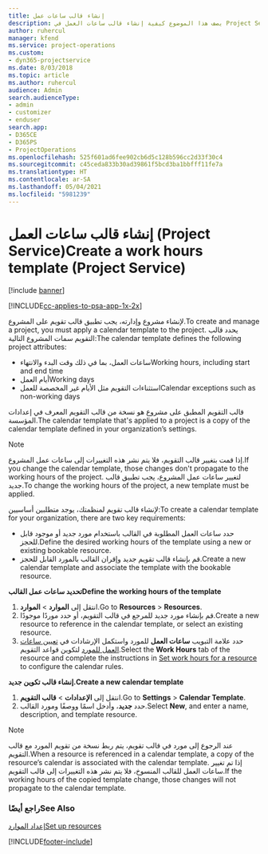 ```yaml
---
title: إنشاء قالب ساعات عمل
description: يصف هذا الموضوع كيفية إنشاء قالب ساعات العمل في Project Service.
author: ruhercul
manager: kfend
ms.service: project-operations
ms.custom:
- dyn365-projectservice
ms.date: 8/03/2018
ms.topic: article
ms.author: ruhercul
audience: Admin
search.audienceType:
- admin
- customizer
- enduser
search.app:
- D365CE
- D365PS
- ProjectOperations
ms.openlocfilehash: 525f601ad6fee902cb6d5c128b596cc2d33f30c4
ms.sourcegitcommit: c45ceda833b30ad39861f5bcd3ba1bbfff11fe7a
ms.translationtype: HT
ms.contentlocale: ar-SA
ms.lasthandoff: 05/04/2021
ms.locfileid: "5981239"
---
```

# <a name="create-a-work-hours-template-project-service"></a><span data-ttu-id="abf08-103">إنشاء قالب ساعات العمل (Project Service)</span><span class="sxs-lookup"><span data-stu-id="abf08-103">Create a work hours template (Project Service)</span></span>

[!include [banner](../includes/psa-now-project-operations.md)]

[!INCLUDE[cc-applies-to-psa-app-1x-2x](../includes/cc-applies-to-psa-app-3x.md)]

<span data-ttu-id="abf08-104">لإنشاء مشروع وإدارته، يجب تطبيق قالب تقويم على المشروع.</span><span class="sxs-lookup"><span data-stu-id="abf08-104">To create and manage a project, you must apply a calendar template to the project.</span></span> <span data-ttu-id="abf08-105">يحدد قالب التقويم سمات المشروع التالية:</span><span class="sxs-lookup"><span data-stu-id="abf08-105">The calendar template defines the following project attributes:</span></span>

- <span data-ttu-id="abf08-106">ساعات العمل، بما في ذلك وقت البدء والانتهاء</span><span class="sxs-lookup"><span data-stu-id="abf08-106">Working hours, including start and end time</span></span>
- <span data-ttu-id="abf08-107">أيام العمل</span><span class="sxs-lookup"><span data-stu-id="abf08-107">Working days</span></span>
- <span data-ttu-id="abf08-108">استثناءات التقويم مثل الأيام غير المخصصة للعمل</span><span class="sxs-lookup"><span data-stu-id="abf08-108">Calendar exceptions such as non-working days</span></span>

<span data-ttu-id="abf08-109">قالب التقويم المطبق على مشروع هو نسخة من قالب التقويم المعرف في إعدادات المؤسسة.</span><span class="sxs-lookup"><span data-stu-id="abf08-109">The calendar template that's applied to a project is a copy of the calendar template defined in your organization’s settings.</span></span>

> [!NOTE]
> <span data-ttu-id="abf08-110">إذا قمت بتغيير قالب التقويم، فلا يتم نشر هذه التغييرات إلى ساعات عمل المشروع.</span><span class="sxs-lookup"><span data-stu-id="abf08-110">If you change the calendar template, those changes don't propagate to the working hours of the project.</span></span> <span data-ttu-id="abf08-111">لتغيير ساعات عمل المشروع، يجب تطبيق قالب جديد.</span><span class="sxs-lookup"><span data-stu-id="abf08-111">To change the working hours of the project, a new template must be applied.</span></span>

<span data-ttu-id="abf08-112">لإنشاء قالب تقويم لمنظمتك، يوجد متطلبين أساسيين:</span><span class="sxs-lookup"><span data-stu-id="abf08-112">To create a calendar template for your organization, there are two key requirements:</span></span>

- <span data-ttu-id="abf08-113">حدد ساعات العمل المطلوبة في القالب باستخدام مورد جديد أو موجود قابل للحجز.</span><span class="sxs-lookup"><span data-stu-id="abf08-113">Define the desired working hours of the template using a new or existing bookable resource.</span></span>
- <span data-ttu-id="abf08-114">قم بإنشاء قالب تقويم جديد وإقران القالب بالمورد القابل للحجز.</span><span class="sxs-lookup"><span data-stu-id="abf08-114">Create a new calendar template and associate the template with the bookable resource.</span></span>

<span data-ttu-id="abf08-115">**تحديد ساعات عمل القالب**</span><span class="sxs-lookup"><span data-stu-id="abf08-115">**Define the working hours of the template**</span></span>

1. <span data-ttu-id="abf08-116">انتقل إلى **الموارد** \> **الموارد**.</span><span class="sxs-lookup"><span data-stu-id="abf08-116">Go to **Resources** \> **Resources**.</span></span>
2. <span data-ttu-id="abf08-117">قم بإنشاء مورد جديد للمرجع في قالب التقويم، أو حدد موردًا موجودًا.</span><span class="sxs-lookup"><span data-stu-id="abf08-117">Create a new resource to reference in the calendar template, or select an existing resource.</span></span>
3. <span data-ttu-id="abf08-118">حدد علامة التبويب **ساعات العمل** للمورد واستكمل الإرشادات في [تعيين ساعات العمل للمورد](https://docs.microsoft.com/dynamics365/field-service/set-work-hours-resource) لتكوين قواعد التقويم.</span><span class="sxs-lookup"><span data-stu-id="abf08-118">Select the **Work Hours** tab of the resource and complete the instructions in [Set work hours for a resource](https://docs.microsoft.com/dynamics365/field-service/set-work-hours-resource) to configure the calendar rules.</span></span>

<span data-ttu-id="abf08-119">**إنشاء قالب تكوين جديد.**</span><span class="sxs-lookup"><span data-stu-id="abf08-119">**Create a new calendar template**</span></span>

1. <span data-ttu-id="abf08-120">انتقل إلى **الإعدادات** \> **قالب التقويم**.</span><span class="sxs-lookup"><span data-stu-id="abf08-120">Go to **Settings** \> **Calendar Template**.</span></span>
2. <span data-ttu-id="abf08-121">حدد **جديد**، وأدخل اسمًا ووصفًا ومورد القالب.</span><span class="sxs-lookup"><span data-stu-id="abf08-121">Select **New**, and enter a name, description, and template resource.</span></span>


> [!NOTE]
> <span data-ttu-id="abf08-122">عند الرجوع إلى مورد في قالب تقويم، يتم ربط نسخة من تقويم المورد مع قالب التقويم.</span><span class="sxs-lookup"><span data-stu-id="abf08-122">When a resource is referenced in a calendar template, a copy of the resource’s calendar is associated with the calendar template.</span></span> <span data-ttu-id="abf08-123">إذا تم تغيير ساعات العمل للقالب المنسوخ، فلا يتم نشر هذه التغييرات إلى قالب التقويم.</span><span class="sxs-lookup"><span data-stu-id="abf08-123">If the working hours of the copied template change, those changes will not propagate to the calendar template.</span></span>


### <a name="see-also"></a><span data-ttu-id="abf08-124">راجع أيضًا</span><span class="sxs-lookup"><span data-stu-id="abf08-124">See Also</span></span>  
 [<span data-ttu-id="abf08-125">إعداد الموارد</span><span class="sxs-lookup"><span data-stu-id="abf08-125">Set up resources</span></span>](../psa/set-up-resources.md)


[!INCLUDE[footer-include](../includes/footer-banner.md)]
